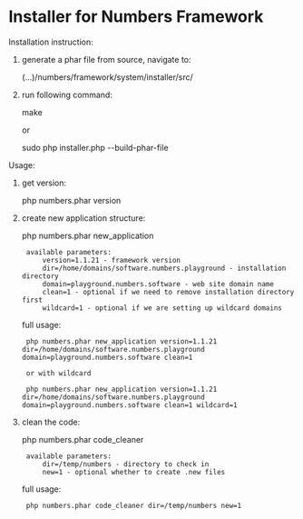 # Installer for Numbers Framework

Installation instruction:
1) generate a phar file from source, navigate to:

	(...)/numbers/framework/system/installer/src/

2) run following command:

	make

	or

	sudo php installer.php --build-phar-file


Usage:
1) get version:

	php numbers.phar version

2) create new application structure:

	php numbers.phar new_application

		available parameters:
			version=1.1.21 - framework version
			dir=/home/domains/software.numbers.playground - installation directory
			domain=playground.numbers.software - web site domain name
			clean=1 - optional if we need to remove installation directory first
			wildcard=1 - optional if we are setting up wildcard domains

	full usage:

		php numbers.phar new_application version=1.1.21 dir=/home/domains/software.numbers.playground domain=playground.numbers.software clean=1

		or with wildcard

		php numbers.phar new_application version=1.1.21 dir=/home/domains/software.numbers.playground domain=playground.numbers.software clean=1 wildcard=1

3) clean the code:

	php numbers.phar code_cleaner

		available parameters:
			dir=/temp/numbers - directory to check in
			new=1 - optional whether to create .new files

	full usage:

		php numbers.phar code_cleaner dir=/temp/numbers new=1
